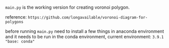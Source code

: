 `main.py` is the working version for creating voronoi polygon. 

reference: `https://github.com/longavailable/voronoi-diagram-for-polygons`

before running `main.py` need to install a few things in anaconda environment and it needs to be run in the conda environment, current environment: `3.9.1 "base: conda"`